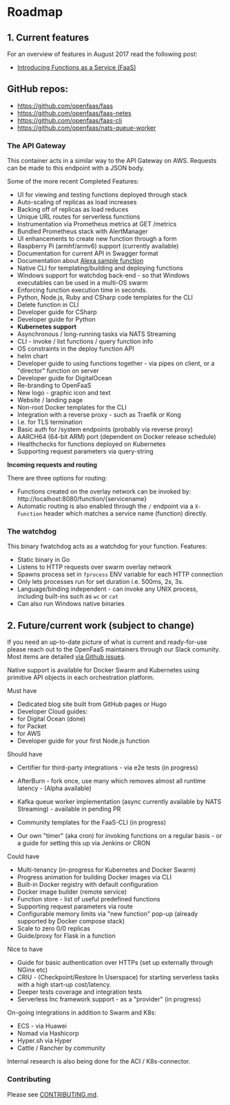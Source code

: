 # Roadmap

## 1. Current features

For an overview of features in August 2017 read the following post:

* [Introducing Functions as a Service (FaaS)](https://blog.alexellis.io/introducing-functions-as-a-service/)

## GitHub repos:

* https://github.com/openfaas/faas
* https://github.com/openfaas/faas-netes
* https://github.com/openfaas/faas-cli
* https://github.com/openfaas/nats-queue-worker

### The API Gateway

This container acts in a similar way to the API Gateway on AWS. Requests can be made to this endpoint with a JSON body.

Some of the more recent Completed Features:

* UI for viewing and testing functions deployed through stack
* Auto-scaling of replicas as load increases
* Backing off of replicas as load reduces
* Unique URL routes for serverless functions
* Instrumentation via Prometheus metrics at GET /metrics
* Bundled Prometheus stack with AlertManager
* UI enhancements to create new function through a form
* Raspberry Pi (armhf/armv6) support (currently available)
* Documentation for current API in Swagger format
* Documentation about [Alexa sample function](https://blog.alexellis.io/serverless-alexa-skill-mobymingle/)
* Native CLI for templating/building and deploying functions
* Windows support for watchdog back-end - so that Windows executables can be used in a multi-OS swarm
* Enforcing function execution time in seconds.
* Python, Node.js, Ruby and CSharp code templates for the CLI
* Delete function in CLI
* Developer guide for CSharp
* Developer guide for Python
* **Kubernetes support**
* Asynchronous / long-running tasks via NATS Streaming
* CLI - invoke / list functions / query function info
* OS constraints in the deploy function API
* helm chart
* Developer guide to using functions together - via pipes on client, or a "director" function on server
* Developer guide for DigitalOcean
* Re-branding to OpenFaaS
 * New logo - graphic icon and text
 * Website / landing page
* Non-root Docker templates for the CLI
* Integration with a reverse proxy - such as Traefik or Kong
 * I.e. for TLS termination
 * Basic auth for /system endpoints (probably via reverse proxy)
* AARCH64 (64-bit ARM) port (dependent on Docker release schedule)
* Healthchecks for functions deployed on Kubernetes
* Supporting request parameters via query-string

**Incoming requests and routing**

There are three options for routing:

* Functions created on the overlay network can be invoked by: http://localhost:8080/function/{servicename}
* Automatic routing is also enabled through the `/` endpoint via a `X-Function` header which matches a service name (function) directly.

### The watchdog

This binary fwatchdog acts as a watchdog for your function. Features:

* Static binary in Go
* Listens to HTTP requests over swarm overlay network
* Spawns process set in `fprocess` ENV variable for each HTTP connection
* Only lets processes run for set duration i.e. 500ms, 2s, 3s.
* Language/binding independent - can invoke any UNIX process, including built-ins such as `wc` or `cat`
* Can also run Windows native binaries

## 2. Future/current work (subject to change)

If you need an up-to-date picture of what is current and ready-for-use please reach out to the OpenFaaS maintainers through our Slack comunity. Most items are detailed [via Github issues](https://github.com/openfaas/faas/issues).

Native support is available for Docker Swarm and Kubernetes using primitive API objects in each orchestration platform.

Must have

* Dedicated blog site built from GitHub pages or Hugo
* Developer Cloud guides:
 * for Digital Ocean (done)
 * for Packet
 * for AWS
* Developer guide for your first Node.js function

Should have

* Certifier for third-party integrations - via e2e tests (in progress) 
* AfterBurn - fork once, use many which removes almost all runtime latency - (Alpha available)
* Kafka queue worker implementation (async currently available by NATS Streaming) - available in pending PR

* Community templates for the FaaS-CLI (in progress)
* Our own "timer" (aka cron) for invoking functions on a regular basis - or a guide for setting this up via Jenkins or CRON

Could have

* Multi-tenancy (in-progress for Kubernetes and Docker Swarm)
* Progress animation for building Docker images via CLI
* Built-in Docker registry with default configuration
* Docker image builder (remote service)
* Function store - list of useful predefined functions
* Supporting request parameters via route
* Configurable memory limits via "new function" pop-up (already supported by Docker compose stack)
* Scale to zero 0/0 replicas
* Guide/proxy for Flask in a function

Nice to have

* Guide for basic authentication over HTTPs (set up externally through NGinx etc)
* CRIU - (Checkpoint/Restore In Userspace) for starting serverless tasks with a high start-up cost/latency.
* Deeper tests coverage and integration tests
* Serverless Inc framework support - as a "provider" (in progress)

On-going integrations in addition to Swarm and K8s:

* ECS - via Huawei
* Nomad via Hashicorp
* Hyper.sh via Hyper
* Cattle / Rancher by community

Internal research is also being done for the ACI / K8s-connector.

### Contributing

Please see [CONTRIBUTING.md](https://github.com/openfaas/faas/blob/master/CONTRIBUTING.md).
